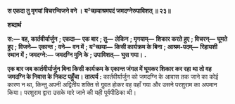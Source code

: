 **स एकदा तु मृगयां विचरन्विजने वने ।** **य²च्छयाश्रमपदं जमदग्नेरुपाविशत् ॥ २३॥** 

**शब्दार्थ** 

**स:—** **वह, कार्तवीर्यार्जुन** **; एकदा—** **एक बार** **; तु—** **लेकिन** **; मृगयाम्—** **शिकार करते हुए** **; विचरन्—** **घूमते हुए** **; विजने—** **एकान्त** **;** **वने—** **वन में** **; य²च्छया—** **किसी कार्यक्रम के बिना** **; आश्रम-पदम्—** **रिहायशी स्थान में** **; जमदग्ने:—** **जमदग्नि मुनि के** **; उपाविशत्—** **घुस गया।** **.** 

**एक बार जब कार्तवीर्यार्जुन बिना किसी कार्यक्रम के एकान्त जंगल में घूमकर शिकार कर रहा** **था तो वह जमदग्नि के निवास के निकट पहुँचा।** **तात्पर्य :** कार्तवीर्यार्जुन को जमदग्नि के आवास तक जाने का कोई कारण न था, किन्तु अपनी अद्वितीय शक्ति से गॢवत होकर वह वहाँ गया और उसने परशुराम का अपमान किया। परशुराम द्वारा उसके मारे जाने की यही पूर्वपीठिका थी।  